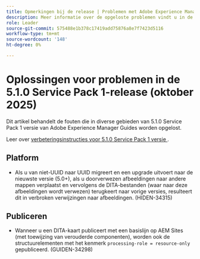 ```yaml
---
title: Opmerkingen bij de release | Problemen met Adobe Experience Manager Guides 5.1.0 Service Pack 1-release opgelost.
description: Meer informatie over de opgeloste problemen vindt u in de 5.1.0 Service Pack 1-release van Adobe Experience Manager Guides
role: Leader
source-git-commit: 575488e1b378c17419add75876a8e7f7423d5116
workflow-type: tm+mt
source-wordcount: '148'
ht-degree: 0%

---
```


# Oplossingen voor problemen in de 5.1.0 Service Pack 1-release (oktober 2025)


Dit artikel behandelt de fouten die in diverse gebieden van 5.1.0 Service Pack 1 versie van Adobe Experience Manager Guides worden opgelost.

Leer over [&#x200B; verbeteringsinstructies voor 5.1.0 Service Pack 1 versie &#x200B;](upgrade-instructions-5-1-0-sp1.md).


## Platform

- Als u van niet-UUID naar UUID migreert en een upgrade uitvoert naar de nieuwste versie (5.0+), als u doorverwezen afbeeldingen naar andere mappen verplaatst en vervolgens de DITA-bestanden (waar naar deze afbeeldingen wordt verwezen) terugkeert naar vorige versies, resulteert dit in verbroken verwijzingen naar afbeeldingen. (HIDEN-34315)

## Publiceren

- Wanneer u een DITA-kaart publiceert met een basislijn op AEM Sites (met toewijzing van verouderde componenten), worden ook de structuurelementen met het kenmerk `processing-role = resource-only` gepubliceerd. (GUIDEN-34298)
